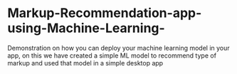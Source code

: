 # Markup-Recommendation-app-using-Machine-Learning-
Demonstration on how you can deploy your machine learning model in your app, on this we have created a simple ML model to recommend type of markup and used that model in a simple desktop app
